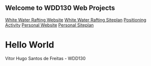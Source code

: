 <!DOCTYPE html>
<html>
<body>
  <nav>
    <h1>Welcome to WDD130 Web Projects</h1>
    <a href="wwr/index.html">White Water Rafting Website</a>
    <a href="wwr/site-plan-rafting.html">White Water Rafting Siteplan</a>
    <a href="positioning.html">Positioning Activity</a>
    <a href="wwr/aboutme/index.html">Personal Website</a>
    <a href="#">Personal Siteplan</a>
  </nav>  
</body>
<h1>Hello World</h1>
<p>Vitor Hugo Santos de Freitas - WDD130</p>
</body>
</html>
